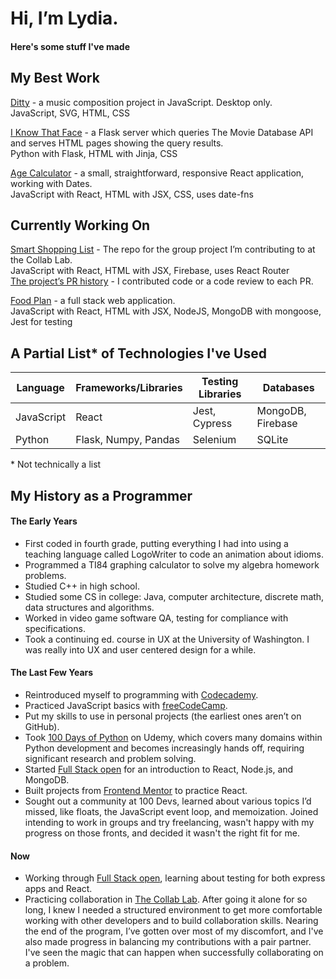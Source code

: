 # Hi, I’m Lydia.
#### Here's some stuff I've made  
  
  
## My Best Work

[Ditty](https://github.com/lydiadunning/Ditty) - a music composition project in JavaScript. Desktop only.  
JavaScript, SVG, HTML, CSS

[I Know That Face](https://github.com/lydiadunning/Iknowthatface) - a Flask server which queries The Movie Database API and serves HTML pages showing the query results.  
Python with Flask, HTML with Jinja, CSS

[Age Calculator](https://github.com/lydiadunning/age_calculator) - a small, straightforward, responsive React application, working with Dates.  
JavaScript with React, HTML with JSX, CSS, uses date-fns

<!-- ## Examples of Specific Technologies

[Online Shop](https://github.com/lydiadunning/OnlineShop) - an ecommerce site using SQLite, not hosted.   
Python with Flask, SQLite with SQLAlchemy, HTML with Jinja, CSS, Stripe integration
-->
## Currently Working On

[Smart Shopping List](https://github.com/the-collab-lab/tcl-65-smart-shopping-list) - The repo for the group project I’m contributing to at the Collab Lab.  
JavaScript with React, HTML with JSX, Firebase, uses React Router  
[The project’s PR 
history](https://github.com/the-collab-lab/tcl-65-smart-shopping-list/pulls?q=is%3Apr+is%3Aclosed) - I contributed code or a code review to each PR.  

[Food Plan](https://github.com/lydiadunning/food-plan/tree/new-model) - a full stack web application.   
JavaScript with React, HTML with JSX, NodeJS, MongoDB with mongoose, Jest for testing  


## A Partial List* of Technologies I've Used
| Language | Frameworks/Libraries | Testing Libraries | Databases
| --- | ----------- | --- | --- |
| JavaScript | React | Jest, Cypress | MongoDB, Firebase
| Python | Flask, Numpy, Pandas | Selenium | SQLite

\* Not technically a list

## My History as a Programmer

#### The Early Years
- First coded in fourth grade, putting everything I had into using a teaching language called LogoWriter to code an animation about idioms.   
- Programmed a TI84 graphing calculator to solve my algebra homework problems.  
- Studied C++ in high school.  
- Studied some CS in college: Java, computer architecture, discrete math, data structures and algorithms.  
- Worked in video game software QA, testing for compliance with specifications.   
- Took a continuing ed. course in UX at the University of Washington. I was really into UX and user centered design for a while.  
#### The Last Few Years
- Reintroduced myself to programming with [Codecademy](https://www.codecademy.com/).  
- Practiced JavaScript basics with [freeCodeCamp](https://www.freecodecamp.org/).  
- Put my skills to use in personal projects (the earliest ones aren’t on GitHub).  
- Took [100 Days of Python](https://www.udemy.com/course/100-days-of-code/) on Udemy, which covers many domains within Python development and becomes increasingly hands off, requiring significant research and problem solving.  
- Started [Full Stack open](https://fullstackopen.com/en/) for an introduction to React, Node.js, and MongoDB.  
- Built projects from [Frontend Mentor](https://www.frontendmentor.io/) to practice React.  
- Sought out a community at 100 Devs, learned about various topics I’d missed, like floats, the JavaScript event loop, and memoization. Joined intending to work in groups and try freelancing, wasn't happy with my progress on those fronts, and decided it wasn't the right fit for me.
#### Now
- Working through [Full Stack open](https://fullstackopen.com/en/), learning about testing for both express apps and React.  
- Practicing collaboration in [The Collab Lab](https://the-collab-lab.codes/).  After going it alone for so long, I knew I needed a structured environment to get more comfortable working with other developers and to build collaboration skills. Nearing the end of the program, I’ve gotten over most of my discomfort, and I've also made progress in balancing my contributions with a pair partner. I've seen the magic that can happen when successfully collaborating on a problem. 

